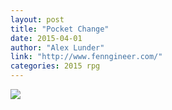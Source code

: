 ```yaml
---
layout: post
title: "Pocket Change"
date: 2015-04-01
author: "Alex Lunder"
link: "http://www.fenngineer.com/"
categories: 2015 rpg
---
```

![]({{site.url}}/2015images/PocketChange.jpg)
